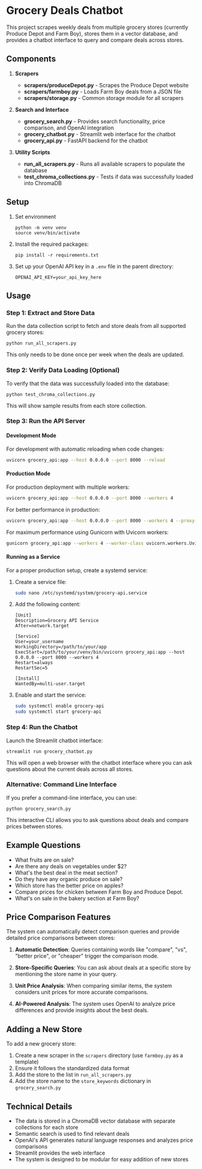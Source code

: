 # Grocery Deals Chatbot

This project scrapes weekly deals from multiple grocery stores (currently Produce Depot and Farm Boy), stores them in a vector database, and provides a chatbot interface to query and compare deals across stores.

## Components

1. **Scrapers**
   - **scrapers/produceDepot.py** - Scrapes the Produce Depot website
   - **scrapers/farmboy.py** - Loads Farm Boy deals from a JSON file
   - **scrapers/storage.py** - Common storage module for all scrapers

2. **Search and Interface**
   - **grocery_search.py** - Provides search functionality, price comparison, and OpenAI integration
   - **grocery_chatbot.py** - Streamlit web interface for the chatbot
   - **grocery_api.py** - FastAPI backend for the chatbot

3. **Utility Scripts**
   - **run_all_scrapers.py** - Runs all available scrapers to populate the database
   - **test_chroma_collections.py** - Tests if data was successfully loaded into ChromaDB

## Setup

1. Set environment
   ```
   python -m venv venv
   source venv/bin/activate
   ```

2. Install the required packages:
   ```
   pip install -r requirements.txt
   ```

3. Set up your OpenAI API key in a `.env` file in the parent directory:
   ```
   OPENAI_API_KEY=your_api_key_here
   ```

## Usage

### Step 1: Extract and Store Data

Run the data collection script to fetch and store deals from all supported grocery stores:

```
python run_all_scrapers.py
```

This only needs to be done once per week when the deals are updated.

### Step 2: Verify Data Loading (Optional)

To verify that the data was successfully loaded into the database:

```
python test_chroma_collections.py
```

This will show sample results from each store collection.

### Step 3: Run the API Server

#### Development Mode
For development with automatic reloading when code changes:
```bash
uvicorn grocery_api:app --host 0.0.0.0 --port 8000 --reload
```

#### Production Mode
For production deployment with multiple workers:
```bash
uvicorn grocery_api:app --host 0.0.0.0 --port 8000 --workers 4
```

For better performance in production:
```bash
uvicorn grocery_api:app --host 0.0.0.0 --port 8000 --workers 4 --proxy-headers --forwarded-allow-ips='*' --log-level warning
```

For maximum performance using Gunicorn with Uvicorn workers:
```bash
gunicorn grocery_api:app --workers 4 --worker-class uvicorn.workers.UvicornWorker --bind 0.0.0.0:8000
```

#### Running as a Service
For a proper production setup, create a systemd service:

1. Create a service file:
   ```bash
   sudo nano /etc/systemd/system/grocery-api.service
   ```

2. Add the following content:
   ```
   [Unit]
   Description=Grocery API Service
   After=network.target

   [Service]
   User=your_username
   WorkingDirectory=/path/to/your/app
   ExecStart=/path/to/your/venv/bin/uvicorn grocery_api:app --host 0.0.0.0 --port 8000 --workers 4
   Restart=always
   RestartSec=5

   [Install]
   WantedBy=multi-user.target
   ```

3. Enable and start the service:
   ```bash
   sudo systemctl enable grocery-api
   sudo systemctl start grocery-api
   ```

### Step 4: Run the Chatbot

Launch the Streamlit chatbot interface:

```
streamlit run grocery_chatbot.py
```

This will open a web browser with the chatbot interface where you can ask questions about the current deals across all stores.

### Alternative: Command Line Interface

If you prefer a command-line interface, you can use:

```
python grocery_search.py
```

This interactive CLI allows you to ask questions about deals and compare prices between stores.

## Example Questions

- What fruits are on sale?
- Are there any deals on vegetables under $2?
- What's the best deal in the meat section?
- Do they have any organic produce on sale?
- Which store has the better price on apples?
- Compare prices for chicken between Farm Boy and Produce Depot.
- What's on sale in the bakery section at Farm Boy?

## Price Comparison Features

The system can automatically detect comparison queries and provide detailed price comparisons between stores:

1. **Automatic Detection**: Queries containing words like "compare", "vs", "better price", or "cheaper" trigger the comparison mode.

2. **Store-Specific Queries**: You can ask about deals at a specific store by mentioning the store name in your query.

3. **Unit Price Analysis**: When comparing similar items, the system considers unit prices for more accurate comparisons.

4. **AI-Powered Analysis**: The system uses OpenAI to analyze price differences and provide insights about the best deals.

## Adding a New Store

To add a new grocery store:

1. Create a new scraper in the `scrapers` directory (use `farmboy.py` as a template)
2. Ensure it follows the standardized data format
3. Add the store to the list in `run_all_scrapers.py`
4. Add the store name to the `store_keywords` dictionary in `grocery_search.py`

## Technical Details

- The data is stored in a ChromaDB vector database with separate collections for each store
- Semantic search is used to find relevant deals
- OpenAI's API generates natural language responses and analyzes price comparisons
- Streamlit provides the web interface
- The system is designed to be modular for easy addition of new stores